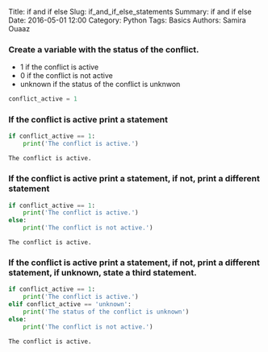 Title: if and if else
Slug: if_and_if_else_statements
Summary: if and if else
Date: 2016-05-01 12:00
Category: Python
Tags: Basics
Authors: Samira Ouaaz



### Create a variable with the status of the conflict.

- 1 if the conflict is active
- 0 if the conflict is not active
- unknown if the status of the conflict is unknwon


```python
conflict_active = 1
```

### If the conflict is active print a statement


```python
if conflict_active == 1:
    print('The conflict is active.')
```

    The conflict is active.


### If the conflict is active print a statement, if not, print a different statement


```python
if conflict_active == 1:
    print('The conflict is active.')
else:
    print('The conflict is not active.')
```

    The conflict is active.


### If the conflict is active print a statement, if not, print a different statement, if unknown, state a third statement.


```python
if conflict_active == 1:
    print('The conflict is active.')
elif conflict_active == 'unknown':
    print('The status of the conflict is unknown')
else:
    print('The conflict is not active.')
```

    The conflict is active.


